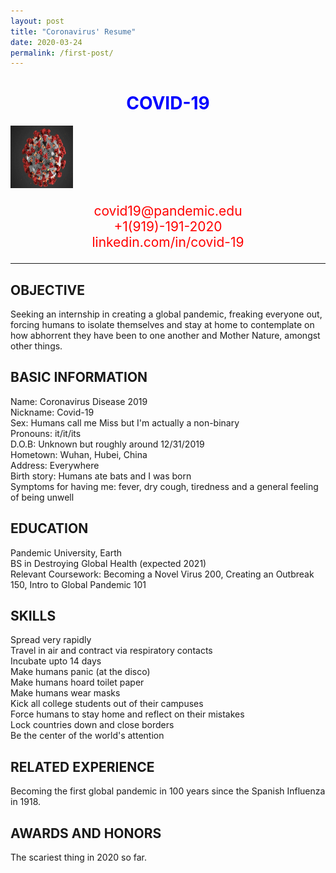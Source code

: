 ```yaml
---
layout: post
title: "Coronavirus' Resume"
date: 2020-03-24
permalink: /first-post/
---
```


<h1 style="text-align: center; color:blue">COVID-19</h1>
<img src="corona1.jpg" alt="Coronavirus" style="display: inline-block;width:100px;height:100px;">
<p style="font-size: 150%; text-align: center; color:red">
covid19@pandemic.edu
<br>+1(919)-191-2020
<br>linkedin.com/in/covid-19</p>
<hr>

<h2>OBJECTIVE</h2>
<p>
	Seeking an internship in creating a global pandemic, freaking everyone out, forcing humans to isolate themselves and stay at home to contemplate on how abhorrent they have been to one another and Mother Nature, amongst other things.
</p>

<h2>BASIC INFORMATION</h2>
<p>
	Name: Coronavirus Disease 2019  
	<br>Nickname: Covid-19
	<br>Sex: Humans call me Miss but I'm actually a non-binary
	<br>Pronouns: it/it/its
	<br>D.O.B: Unknown but roughly around 12/31/2019
	<br>Hometown: Wuhan, Hubei, China
	<br>Address: Everywhere
	<br>Birth story: Humans ate bats and I was born
	<br>Symptoms for having me: fever, dry cough, tiredness and a general feeling of being unwell
</p>

<h2>EDUCATION</h2>
<p>
	Pandemic University, Earth 
	<br>BS in Destroying Global Health (expected 2021)
	<br>Relevant Coursework: Becoming a Novel Virus 200, Creating an Outbreak 150, Intro to Global Pandemic 101  
	
</p>

<h2>SKILLS</h2>
<p>
	Spread very rapidly
	<br>Travel in air and contract via respiratory contacts
	<br>Incubate upto 14 days
	<br>Make humans panic (at the disco) 
	<br>Make humans hoard toilet paper
	<br>Make humans wear masks
	<br>Kick all college students out of their campuses
	<br>Force humans to stay home and reflect on their mistakes
	<br>Lock countries down and close borders 
	<br>Be the center of the world's attention
	
</p>

<h2>RELATED EXPERIENCE</h2>
<p>Becoming the first global pandemic in 100 years since the Spanish Influenza in 1918.</p>

<h2>AWARDS AND HONORS</h2>
<p>The scariest thing in 2020 so far.</p>



